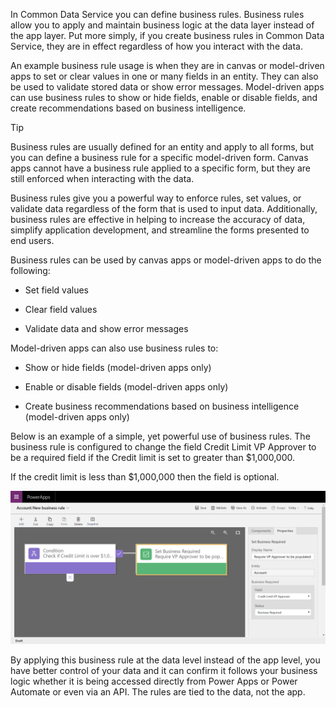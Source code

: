 In Common Data Service you can define business rules. Business rules allow you to apply and maintain business logic at the data layer instead of the app layer. Put more simply, if you create business rules in Common Data Service, they are in effect regardless of how you interact with the data. 

An example business rule usage is when they are in canvas or model-driven apps to set or clear values in one or many fields in an entity. They can also be used to validate stored data or show error messages. Model-driven apps can use business rules to show or hide fields, enable or disable fields, and create recommendations based on business intelligence.

> [!TIP]
> Business rules are usually defined for an entity and apply to all forms, but you can define a business rule for a specific model-driven form. Canvas apps cannot have a business rule applied to a specific form, but they are still enforced when interacting with the data.

Business rules give you a powerful way to enforce rules, set values, or validate data regardless of the form that is used to input data. Additionally, business rules are effective in helping to increase the accuracy of data, simplify application development, and streamline the forms presented to end users.

Business rules can be used by canvas apps or model-driven apps to do the following:

- Set field values

- Clear field values

- Validate data and show error messages

Model-driven apps can also use business rules to:

- Show or hide fields (model-driven apps only)

- Enable or disable fields (model-driven apps only)

- Create business recommendations based on business intelligence (model-driven apps only)

Below is an example of a simple, yet powerful use of business rules. The business rule is configured to change the field Credit Limit VP Approver to be a required field if the Credit limit is set to greater than $1,000,000. 

If the credit limit is less than $1,000,000 then the field is optional. 

![Business Rule edit form](../media/business-rule.png)

By applying this business rule at the data level instead of the app level, you have better control of your data and it can confirm it follows your business logic whether it is being accessed directly from Power Apps or Power Automate or even via an API. The rules are tied to the data, not the app.